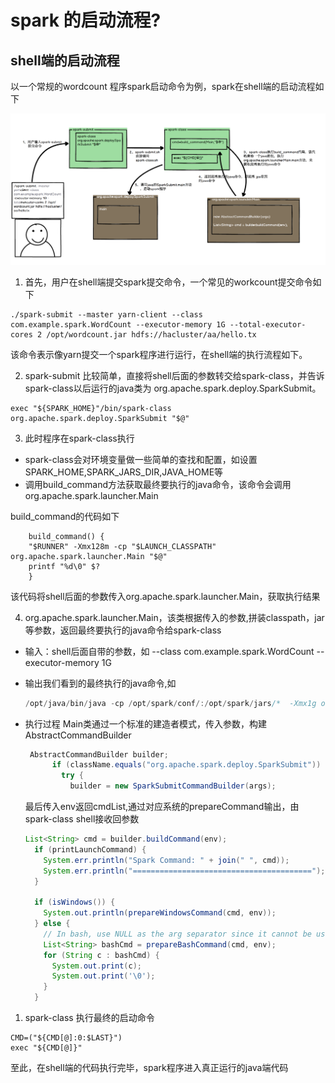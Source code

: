 # spark 的启动流程?

## shell端的启动流程
以一个常规的wordcount 程序spark启动命令为例，spark在shell端的启动流程如下

![](spark_submit_shell.png)

1.  首先，用户在shell端提交spark提交命令，一个常见的workcount提交命令如下

```shell
./spark-submit --master yarn-client --class com.example.spark.WordCount --executor-memory 1G --total-executor-cores 2 /opt/wordcount.jar hdfs://hacluster/aa/hello.tx
```

该命令表示像yarn提交一个spark程序进行运行，在shell端的执行流程如下。

2. spark-submit 比较简单，直接将shell后面的参数转交给spark-class，并告诉spark-class以后运行的java类为 org.apache.spark.deploy.SparkSubmit。

```shell
exec "${SPARK_HOME}"/bin/spark-class org.apache.spark.deploy.SparkSubmit "$@"
```

3. 此时程序在spark-class执行
* spark-class会对环境变量做一些简单的查找和配置，如设置SPARK_HOME,SPARK_JARS_DIR,JAVA_HOME等
* 调用build_command方法获取最终要执行的java命令，该命令会调用org.apache.spark.launcher.Main

build_command的代码如下
```shell
    build_command() {
    "$RUNNER" -Xmx128m -cp "$LAUNCH_CLASSPATH" org.apache.spark.launcher.Main "$@"
    printf "%d\0" $?
    }
``` 
该代码将shell后面的参数传入org.apache.spark.launcher.Main，获取执行结果



4. org.apache.spark.launcher.Main，该类根据传入的参数,拼装classpath，jar等参数，返回最终要执行的java命令给spark-class

* 输入：shell后面自带的参数，如 
  --class com.example.spark.WordCount 
  --executor-memory 1G
* 输出我们看到的最终执行的java命令,如
    ```java
    /opt/java/bin/java -cp /opt/spark/conf/:/opt/spark/jars/*  -Xmx1g org.apache.spark.deploy.SparkSubmit --master yarn --class com.example.spark.WordCount --executor-memory 1G --total-executor-cores 2 /opt/wordcount.jar hdfs://hacluster/aa/hello.tx
    ```
* 执行过程
  Main类通过一个标准的建造者模式，传入参数，构建AbstractCommandBuilder
  ```java
   AbstractCommandBuilder builder;
        if (className.equals("org.apache.spark.deploy.SparkSubmit")) {
          try {
            builder = new SparkSubmitCommandBuilder(args);
  ```

  最后传入env返回cmdList,通过对应系统的prepareCommand输出，由spark-class shell接收回参数
  ```java
  List<String> cmd = builder.buildCommand(env);
    if (printLaunchCommand) {
      System.err.println("Spark Command: " + join(" ", cmd));
      System.err.println("========================================");
    }

    if (isWindows()) {
      System.out.println(prepareWindowsCommand(cmd, env));
    } else {
      // In bash, use NULL as the arg separator since it cannot be used in an argument.
      List<String> bashCmd = prepareBashCommand(cmd, env);
      for (String c : bashCmd) {
        System.out.print(c);
        System.out.print('\0');
      }
    }
  ```

1. spark-class 执行最终的启动命令
```shell
CMD=("${CMD[@]:0:$LAST}")
exec "${CMD[@]}"
```


至此，在shell端的代码执行完毕，spark程序进入真正运行的java端代码

